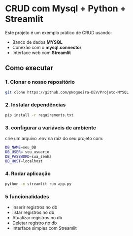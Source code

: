 # CRUD com Mysql + Python + Streamlit

Este projeto é um exemplo prático de CRUD usando:
- Banco de dados **MYSQL**
- Conexão com o  **mysql.connector**
- Interface web com **Streamlit**


## Como executar

### 1. Clonar o nosso repositório


```bash
git clone https://github.com/pNogueira-DEV/Projeto-MYSQL
```



### 2. Instalar dependências
``` bash
pip install -r requirements.txt
```

### 3. configurar a variáveis de ambiente
crie um arquivo .env na raiz do seu projeto com:
```bash
DB_NAME=seu_DB
DB_USER= seu_usuario
DB_PASSWORD=sua_senha
DB_HOST=localhost
```

### 4. Rodar aplicação
```bash
python -m streamlit run app.py
```

### 5 funcionalidades


- Inserir registros no db
- listar registros no db
- Atualizar registros no db
- Deletar registro no db
- Interface simples com Streamlit



